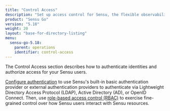 ```yaml
---
title: "Control Access"
description: "Set up access control for Sensu, the flexible observability pipeline. Read these documents to authenticate to Sensu and authorize access for Sensu users."
product: "Sensu Go"
version: "5.18"
weight: 20
layout: "base-for-directory-listing"
menu:
  sensu-go-5.18:
    parent: operations
    identifier: control-access
---
```


The Control Access section describes how to authenticate identities and authorize access for your Sensu users.

[Configure authentication][1] to use Sensu's built-in basic authentication provider or external authentication providers to authenticate via Lightweight Directory Access Protocol (LDAP), Active Directory (AD), or OpenID Connect.
Then, use [role-based access control (RBAC)][2] to exercise fine-grained control over how Sensu users interact with Sensu resources.


[1]: auth/
[2]: create-read-only-user/
